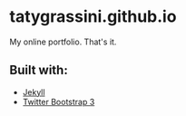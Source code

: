 tatygrassini.github.io
======================
My online portfolio. That's it.

Built with:
-----------
* [Jekyll](https://github.com/mojombo/jekyll/)
* [Twitter Bootstrap 3](https://github.com/twitter/bootstrap/tree/3.0.0-wip)